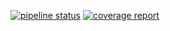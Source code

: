 [![pipeline status](https://gitlab.sorbonne-paris-nord.fr/11928528/jsau-apiserver/badges/master/pipeline.svg)](https://gitlab.sorbonne-paris-nord.fr/11928528/jsau-apiserver/commits/master)
[![coverage report](https://gitlab.sorbonne-paris-nord.fr/11928528/jsau-apiserver/badges/master/coverage.svg)](https://gitlab.sorbonne-paris-nord.fr/11928528/jsau-apiserver/commits/master)